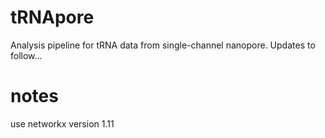 # tRNApore
Analysis pipeline for tRNA data from single-channel nanopore. Updates to follow...

# notes
use networkx version 1.11
